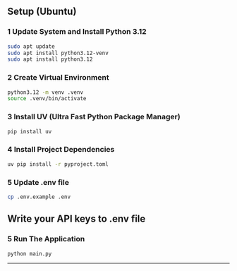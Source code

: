 

## Setup (Ubuntu)

### 1 Update System and Install Python 3.12
```bash
sudo apt update
sudo apt install python3.12-venv
sudo apt install python3.12
```

### 2 Create Virtual Environment
```bash
python3.12 -m venv .venv
source .venv/bin/activate
```

### 3 Install UV (Ultra Fast Python Package Manager)
```bash
pip install uv
```

### 4 Install Project Dependencies
```bash
uv pip install -r pyproject.toml
```

### 5 Update .env file
```bash
cp .env.example .env
```
Write your API keys to .env file
---

### 5 Run The Application
```bash
python main.py
```
---